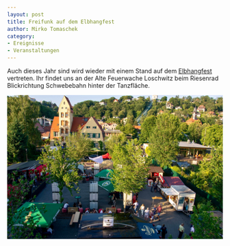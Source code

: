 ```yaml
---
layout: post
title: Freifunk auf dem Elbhangfest
author: Mirko Tomaschek
category:
- Ereignisse
- Veranstaltungen
---
```


Auch dieses Jahr sind wird wieder mit einem Stand auf dem [Elbhangfest](http://www.elbhangfest.de/) vertreten. Ihr findet uns an der Alte Feuerwache Loschwitz beim Riesenrad Blickrichtung Schwebebahn hinter der Tanzfläche.

![(elbhangfest_2019.jpg)](/downloads/elbhangfest_2019.jpg)
